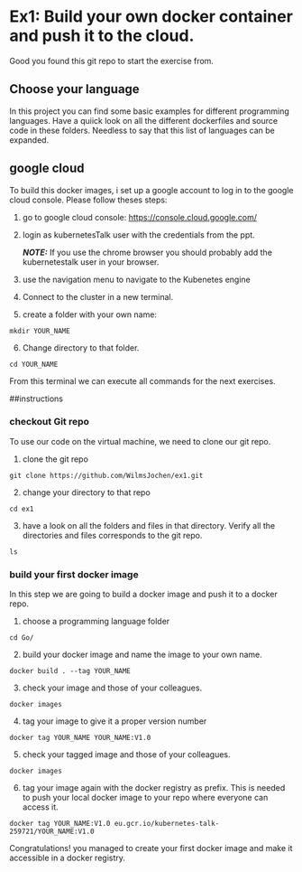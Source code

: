 # Ex1: Build your own docker container and push it to the cloud.

Good you found this git repo to start the exercise from.
 
## Choose your language

In this project you can find some basic examples for different programming languages. Have a quiick look on all the different dockerfiles and source code in these folders.
Needless to say that this list of languages can be expanded. 

## google cloud
To build this docker images, i set up a google account to log in to the google cloud console.
Please follow theses steps:

1) go to google cloud console: https://console.cloud.google.com/

2) login as kubernetesTalk user with the credentials from the ppt.
    
   **_NOTE:_**  If you use the chrome browser you should probably add the kubernetestalk user in your browser.

3) use the navigation menu to navigate to the Kubenetes engine
4) Connect to the cluster in a new terminal.
5) create a folder with your own name:

```
mkdir YOUR_NAME
```
6) Change directory to that folder.
```
cd YOUR_NAME
```

From this terminal we can execute all commands for the next exercises.

##instructions
### checkout Git repo
To use our code on the virtual machine, we need to clone our git repo.

1) clone the git repo
```
git clone https://github.com/WilmsJochen/ex1.git
```
2) change your directory to that repo
```
cd ex1
```
3) have a look on all the folders and files in that directory.
 Verify all the directories and files corresponds to the git repo.
 ```
ls
 ```

### build your first docker image
In this step we are going to build a docker image and push it to a docker repo.

1) choose a programming language folder
```
cd Go/
```

2) build your docker image and name the image to your own name.
```
docker build . --tag YOUR_NAME
```
3) check your image and those of your colleagues.
```
docker images
```
4) tag your image to give it a proper version number
```
docker tag YOUR_NAME YOUR_NAME:V1.0
```
5) check your tagged image and those of your colleagues.
```
docker images
```
6) tag your image again with the docker registry as prefix. 
This is needed to push your local docker image to your repo where everyone can access it.
```
docker tag YOUR_NAME:V1.0 eu.gcr.io/kubernetes-talk-259721/YOUR_NAME:V1.0
```

Congratulations! you managed to create your first docker image and make it accessible in a docker registry.

